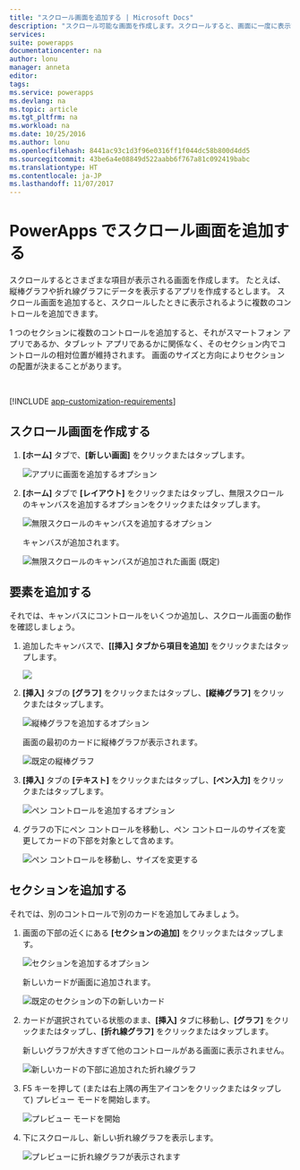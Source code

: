 ```yaml
---
title: "スクロール画面を追加する | Microsoft Docs"
description: "スクロール可能な画面を作成します。スクロールすると、画面に一度に表示できるより多くのコンテンツが表示されます。"
services: 
suite: powerapps
documentationcenter: na
author: lonu
manager: anneta
editor: 
tags: 
ms.service: powerapps
ms.devlang: na
ms.topic: article
ms.tgt_pltfrm: na
ms.workload: na
ms.date: 10/25/2016
ms.author: lonu
ms.openlocfilehash: 8441ac93c1d3f96e0316ff1f044dc58b800d4dd5
ms.sourcegitcommit: 43be6a4e08849d522aabb6f767a81c092419babc
ms.translationtype: HT
ms.contentlocale: ja-JP
ms.lasthandoff: 11/07/2017
---
```

# <a name="add-a-scrolling-screen-in-powerapps"></a>PowerApps でスクロール画面を追加する
スクロールするとさまざまな項目が表示される画面を作成します。 たとえば、縦棒グラフや折れ線グラフにデータを表示するアプリを作成するとします。 スクロール画面を追加すると、スクロールしたときに表示されるように複数のコントロールを追加できます。

1 つのセクションに複数のコントロールを追加すると、それがスマートフォン アプリであるか、タブレット アプリであるかに関係なく、そのセクション内でコントロールの相対位置が維持されます。 画面のサイズと方向によりセクションの配置が決まることがあります。  

&nbsp;

[!INCLUDE [app-customization-requirements](includes/app-customization-requirements.md)]

## <a name="create-a-scrolling-screen"></a>スクロール画面を作成する
1. **[ホーム]** タブで、**[新しい画面]** をクリックまたはタップします。
   
    ![アプリに画面を追加するオプション][1]
2. **[ホーム]** タブで **[レイアウト]** をクリックまたはタップし、無限スクロールのキャンバスを追加するオプションをクリックまたはタップします。  
   
    ![無限スクロールのキャンバスを追加するオプション][2]
   
    キャンバスが追加されます。  
   
    ![無限スクロールのキャンバスが追加された画面 (既定)][3]

## <a name="add-elements"></a>要素を追加する
それでは、キャンバスにコントロールをいくつか追加し、スクロール画面の動作を確認しましょう。

1. 追加したキャンバスで、**[[挿入] タブから項目を追加]** をクリックまたはタップします。
   
    ![][4]
2. **[挿入]** タブの **[グラフ]** をクリックまたはタップし、**[縦棒グラフ]** をクリックまたはタップします。
   
    ![縦棒グラフを追加するオプション][5]
   
    画面の最初のカードに縦棒グラフが表示されます。  
   
    ![既定の縦棒グラフ][7]
3. **[挿入]** タブの **[テキスト]** をクリックまたはタップし、**[ペン入力]** をクリックまたはタップします。  
   
    ![ペン コントロールを追加するオプション][8]
4. グラフの下にペン コントロールを移動し、ペン コントロールのサイズを変更してカードの下部を対象として含めます。  
   
    ![ペン コントロールを移動し、サイズを変更する][9]

## <a name="add-a-section"></a>セクションを追加する
それでは、別のコントロールで別のカードを追加してみましょう。

1. 画面の下部の近くにある **[セクションの追加]** をクリックまたはタップします。  
   
    ![セクションを追加するオプション][10]
   
    新しいカードが画面に追加されます。  
   
    ![既定のセクションの下の新しいカード][11]
2. カードが選択されている状態のまま、**[挿入]** タブに移動し、**[グラフ]** をクリックまたはタップし、**[折れ線グラフ]** をクリックまたはタップします。
   
    新しいグラフが大きすぎて他のコントロールがある画面に表示されません。  
   
    ![新しいカードの下部に追加された折れ線グラフ][12]
3. F5 キーを押して (または右上隅の再生アイコンをクリックまたはタップして) プレビュー モードを開始します。
   
    ![プレビュー モードを開始](./media/add-scrolling-screen/open-preview.png)
4. 下にスクロールし、新しい折れ線グラフを表示します。  
   
    ![プレビューに折れ線グラフが表示されます][13]

[1]: ./media/add-scrolling-screen/add-screen.png
[2]: ./media/add-scrolling-screen/add-canvas.png
[3]: ./media/add-scrolling-screen/default-canvas.png
[4]: ./media/add-scrolling-screen/insert-visual.png
[5]: ./media/add-scrolling-screen/add-chart.png
[7]: ./media/add-scrolling-screen/default-chart.png
[8]: ./media/add-scrolling-screen/add-pen.png
[9]: ./media/add-scrolling-screen/move-resize-pen.png
[10]: ./media/add-scrolling-screen/add-section.png
[11]: ./media/add-scrolling-screen/new-card.png
[12]: ./media/add-scrolling-screen/add-line-chart.png
[13]: ./media/add-scrolling-screen/line-chart-preview.png
